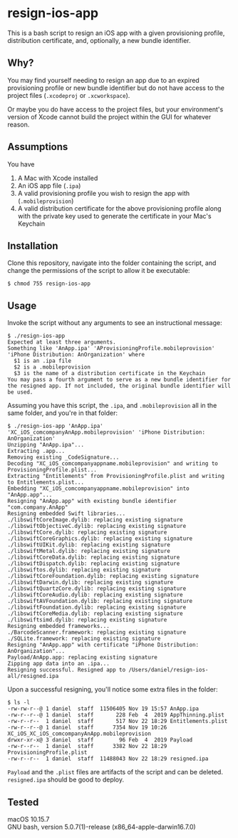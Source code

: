 # resign-ios-app
This is a bash script to resign an iOS app with a given provisioning profile,
distribution certificate, and, optionally, a new bundle identifier.

## Why?
You may find yourself needing to resign an app due to an expired provisioning
profile or new bundle identifier but do not have access to the project files
(`.xcodeproj` or `.xcworkspace`).

Or maybe you do have access to the project files, but your environment's version
of Xcode cannot build the project within the GUI for whatever reason.

## Assumptions
You have
1. A Mac with Xcode installed
2. An iOS app file (`.ipa`)
3. A valid provisioning profile you wish to resign the app with
(`.mobileprovision`)
4. A valid distribution certificate for the above provisioning profile along
with the private key used to generate the certificate in your Mac's Keychain

## Installation
Clone this repository, navigate into the folder containing the script, and
change the permissions of the script to allow it be executable:
```
$ chmod 755 resign-ios-app
```

## Usage
Invoke the script without any arguments to see an instructional message:
```
$ ./resign-ios-app
Expected at least three arguments.
Something like 'AnApp.ipa' 'AProvisioningProfile.mobileprovision' 'iPhone Distribution: AnOrganization' where
  $1 is an .ipa file
  $2 is a .mobileprovision
  $3 is the name of a distribution certificate in the Keychain
You may pass a fourth argument to serve as a new bundle identifier for the resigned app. If not included, the original bundle identifier will be used.
```  

Assuming you have this script, the `.ipa`, and `.mobileprovision` all in the
same folder, and you're in that folder:
```
$ ./resign-ios-app 'AnApp.ipa' 'XC_iOS_comcompanyAnApp.mobileprovision' 'iPhone Distribution: AnOrganization'
Unzipping "AnApp.ipa"...
Extracting .app...
Removing existing _CodeSignature...
Decoding "XC_iOS_comcompanyappname.mobileprovision" and writing to ProvisioningProfile.plist...
Extracting "Entitlements" from ProvisioningProfile.plist and writing to Entitlements.plist...
Embedding "XC_iOS_comcompanyappname.mobileprovision" into "AnApp.app"...
Resigning "AnApp.app" with existing bundle identifier "com.company.AnApp"
Resigning embedded Swift libraries...
./libswiftCoreImage.dylib: replacing existing signature
./libswiftObjectiveC.dylib: replacing existing signature
./libswiftCore.dylib: replacing existing signature
./libswiftCoreGraphics.dylib: replacing existing signature
./libswiftUIKit.dylib: replacing existing signature
./libswiftMetal.dylib: replacing existing signature
./libswiftCoreData.dylib: replacing existing signature
./libswiftDispatch.dylib: replacing existing signature
./libswiftos.dylib: replacing existing signature
./libswiftCoreFoundation.dylib: replacing existing signature
./libswiftDarwin.dylib: replacing existing signature
./libswiftQuartzCore.dylib: replacing existing signature
./libswiftCoreAudio.dylib: replacing existing signature
./libswiftAVFoundation.dylib: replacing existing signature
./libswiftFoundation.dylib: replacing existing signature
./libswiftCoreMedia.dylib: replacing existing signature
./libswiftsimd.dylib: replacing existing signature
Resigning embedded frameworks...
./BarcodeScanner.framework: replacing existing signature
./SQLite.framework: replacing existing signature
Resigning "AnApp.app" with certificate "iPhone Distribution: AnOrganization"...
Payload/AnApp.app: replacing existing signature
Zipping app data into an .ipa...
Resigning successful. Resigned app to /Users/daniel/resign-ios-all/resigned.ipa
```

Upon a successful resigning, you'll notice some extra files in the folder:
```
$ ls -l
-rw-rw-r--@ 1 daniel  staff  11506405 Nov 19 15:57 AnApp.ipa
-rw-r--r--@ 1 daniel  staff       228 Feb  4  2019 AppThinning.plist
-rw-r--r--  1 daniel  staff       517 Nov 22 18:29 Entitlements.plist
-rw-r--r--@ 1 daniel  staff      7354 Nov 19 10:26 XC_iOS_XC_iOS_comcompanyAnApp.mobileprovision
drwxr-xr-x@ 3 daniel  staff        96 Feb  4  2019 Payload
-rw-r--r--  1 daniel  staff      3382 Nov 22 18:29 ProvisioningProfile.plist
-rw-r--r--  1 daniel  staff  11488043 Nov 22 18:29 resigned.ipa
```

`Payload` and the `.plist` files are artifacts of the script and can be deleted.
`resigned.ipa` should be good to deploy.

## Tested
macOS 10.15.7  
GNU bash, version 5.0.7(1)-release (x86_64-apple-darwin16.7.0)
